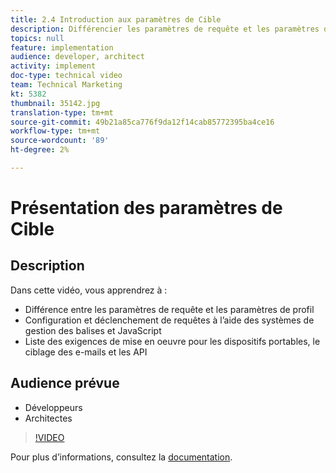 ```yaml
---
title: 2.4 Introduction aux paramètres de Cible
description: Différencier les paramètres de requête et les paramètres de profil, configurer et déclencher des requêtes à l’aide de systèmes de gestion des balises et JavaScript, Liste des exigences d’implémentation pour les dispositifs portables, le ciblage des e-mails et les API
topics: null
feature: implementation
audience: developer, architect
activity: implement
doc-type: technical video
team: Technical Marketing
kt: 5382
thumbnail: 35142.jpg
translation-type: tm+mt
source-git-commit: 49b21a85ca776f9da12f14cab85772395ba4ce16
workflow-type: tm+mt
source-wordcount: '89'
ht-degree: 2%

---
```



# Présentation des paramètres de Cible

## Description

Dans cette vidéo, vous apprendrez à :

* Différence entre les paramètres de requête et les paramètres de profil
* Configuration et déclenchement de requêtes à l’aide des systèmes de gestion des balises et JavaScript
* Liste des exigences de mise en oeuvre pour les dispositifs portables, le ciblage des e-mails et les API

## Audience prévue

* Développeurs
* Architectes

>[!VIDEO](https://video.tv.adobe.com/v/35142/?quality=12)

Pour plus d’informations, consultez la [documentation](https://docs.adobe.com/content/help/en/target/using/implement-target/implementing-target.html).
